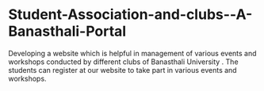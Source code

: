 # Student-Association-and-clubs--A-Banasthali-Portal
Developing a website which is helpful in management of various events and workshops conducted by different clubs of Banasthali University . The students can register at our website to take part in various events and workshops.
